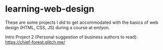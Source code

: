 # learning-web-design
These are some projects I did to get accommodated with the basics of web design (HTML, CSS, JS) during a course at emlyon.

Intro Project 2 (Personal suggestion of business authors to read): https://chief-forest.glitch.me/
